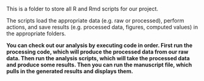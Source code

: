 This is a folder to store all R and Rmd scripts for our project.

The scripts load the appropriate data (e.g. raw or processed), perform actions, and save results (e.g. processed data, figures, computed values) in the appropriate folders.

**You can check out our analysis by executing code in order. First run the processing code, which will produce the processed data from our raw data. Then run the analysis scripts, which will take the processed data and produce some results. Then you can run the manuscript file, which pulls in the generated results and displays them.**
